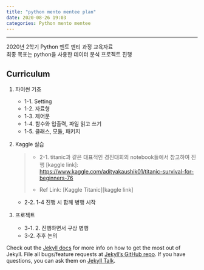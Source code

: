 ```yaml
---
title: "python mento mentee plan"
date: 2020-08-26 19:03
categories: Python mento mentee
---
```

---
2020년 2학기 Python 멘토 멘티 과정 교육자료<br>
최종 목표는 python을 사용한 데이터 분석 프로젝트 진행<br>

## Curriculum

1. 파이썬 기초
    * 1-1. Setting
    * 1-2. 자료형
    * 1-3. 제어문
    * 1-4. 함수와 입출력, 파일 읽고 쓰기
    * 1-5. 클래스, 모듈, 패키지

2. Kaggle 실습
    >* 2-1. titanic과 같은 대표적인 경진대회의 notebook들에서 참고하여 진행
    [kaggle link]: https://www.kaggle.com/adityakaushik01/titanic-survival-for-beginners-76
    >- Ref Link: [Kaggle Titanic][kaggle link] 
    * 2-2. 1-4 진행 시 함께 병행 시작

3. 프로젝트
    * 3-1. 2. 진행하면서 구상 병행
    * 3-2. 추후 논의




Check out the [Jekyll docs][jekyll-docs] for more info on how to get the most out of Jekyll. File all bugs/feature requests at [Jekyll’s GitHub repo][jekyll-gh]. If you have questions, you can ask them on [Jekyll Talk][jekyll-talk].

[jekyll-docs]: https://jekyllrb.com/docs/home
[jekyll-gh]:   https://github.com/jekyll/jekyll
[jekyll-talk]: https://talk.jekyllrb.com/
